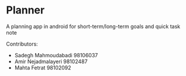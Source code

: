 # Planner
A planning app in android for short-term/long-term goals and quick task note

Contributors:
- Sadegh Mahmoudabadi 98106037
- Amir Nejadmalayeri 98102487
- Mahta Fetrat 98102092
